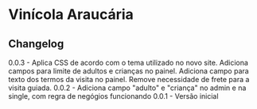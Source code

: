 # Vinícola Araucária

## Changelog

0.0.3 - Aplica CSS de acordo com o tema utilizado no novo site. Adiciona campos para limite de adultos e crianças no painel. Adiciona campo para texto dos termos da visita no painel. Remove necessidade de frete para a visita guiada.
0.0.2 - Adiciona campo "adulto" e "criança" no admin e na single, com regra de negógios funcionando
0.0.1 - Versão inicial